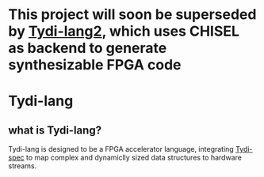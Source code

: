 # This project will soon be superseded by [Tydi-lang2](https://github.com/twoentartian/tydi-lang-2), which uses CHISEL as backend to generate synthesizable FPGA code

# Tydi-lang

## what is Tydi-lang?

Tydi-lang is designed to be a FPGA accelerator language, integrating [Tydi-spec](https://ieeexplore.ieee.org/document/9098092) to map complex and dynamiclly sized data structures to hardware streams.

